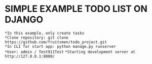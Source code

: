 # SIMPLE EXAMPLE TODO LIST ON DJANGO
```*In this example, only create tasks```  
```*Clone repository: git clone https://github.com/fruitsmen/todo_project.git```  
```*In CLI for start app: python manage.py runserver```  
```*User: admin / Test911Test```
```*Starting development server at http://127.0.0.1:8000/```
